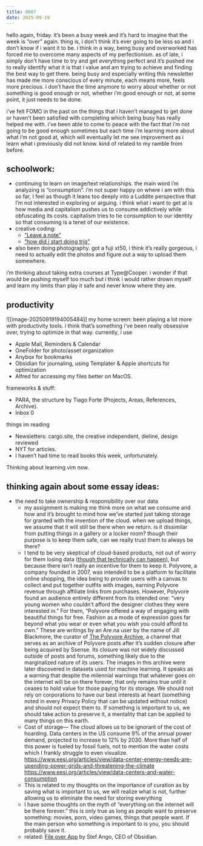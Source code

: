 ```yaml
---
title: 0007
date: 2025-09-19
---
```


hello again, friday. it’s been a busy week and it’s hard to imagine that the week is “over” again. thing is, i don’t think it’s ever going to be less so and i don’t know if i want it to be. i think in a way, being busy and overworked has forced me to overcome many aspects of my perfectionism. as of late, i simply don’t have time to try and get everything perfect and it’s pushed me to really identify what it is that i value and am trying to achieve and finding the best way to get there. being busy and especially writing this newsletter has made me more conscious of every minute, each means more, feels more precious. i don’t have the time anymore to worry about whether or not something is good enough or not, whether i’m good enough or not, at some point, it just needs to be done.

i’ve felt FOMO in the past on the things that i haven’t managed to get done or haven’t been satisfied with completing which being busy has really helped me with. i’ve been able to come to peace with the fact that i’m not going to be good enough sometimes but each time i’m learning more about what i’m not good at, which will eventually let me see improvement as i learn what i previously did not know. kind of related to my ramble from before.

## schoolwork:

- continuing to learn on image/text relationships. the main word i’m analyzing is “consumption”. i’m not super happy on where i am with this so far, I feel as though it leans too deeply into a Luddite perspective that I’m not interested in exploring or arguing. i think what i want to get at is how media and capitalism pushes us to consume addictively while obfuscating its costs. capitalism tries to tie consumption to our identity so that consuming is a tenet of our existence.
- creative coding:
  - [“Leave a note”](https://editor.p5js.org/calciferchang/sketches/cfEibT_z6)
  - [“how did i start doing trig”](https://editor.p5js.org/calciferchang/sketches/cfEibT_z6)
- also been doing photography. got a fuji xt50, i think it’s really gorgeous, i need to actually edit the photos and figure out a way to upload them somewhere.

i’m thinking about taking extra courses at Type@Cooper. i wonder if that would be pushing myself too much but i think i would rather drown myself and learn my limits than play it safe and never know where they are.

## productivity

![[image-20250919194005484]] my home screen: been playing a lot more with productivity tools. i think that’s something i’ve been really obsessive over, trying to optimize in that way. currently, i use

- Apple Mail, Reminders & Calendar
- OneFolder for photo/asset organization
- Anybox for bookmarks
- Obsidian for journaling, using Templater & Apple shortcuts for optimization
- Alfred for accessing my files better on MacOS.

frameworks & stuff:

- PARA, the structure by Tiago Forte (Projects, Areas, References, Archive).
- Inbox 0

things im reading

- Newsletters: cargo.site, the creative independent, dieline, design reviewed
- NYT for articles.
- I haven’t had time to read books this week, unfortunately.

Thinking about learning vim now.

## thinking again about some essay ideas:

- the need to take ownership & responsibility over our data
  - my assignment is making me think more on what we consume and how and it’s brought to mind how we’ve started just taking storage for granted with the invention of the cloud. when we upload things, we assume that it will still be there when we return. is it dissimilar from putting things in a gallery or a locker room? though their purpose is to keep them safe, can we really trust them to always be there?
  - I tend to be very skeptical of cloud-based products, not out of worry for them losing data ([though that technically can happen](https://about.gitlab.com/blog/gitlab-dot-com-database-incident/)), but because there isn’t really an incentive for them to keep it. Polyvore, a company founded in 2007, was intended to be a platform to facilitate online shopping, the idea being to provide users with a canvas to collect and put together outfits with images, earning Polyvore revenue through affiliate links from purchases. However, Polyvore found an audience entirely different from its intended one: “very young women who couldn't afford the designer clothes they were interested in.” For them, “Polyvore offered a way of engaging with beautiful things for free. Fashion as a mode of expression goes far beyond what you wear or even what you wish you could afford to own.” These are writings by an Are.na user by the name of Jill Blackmore, the curator of [The Polyvore Archive](https://www.are.na/jill-blackmore/the-polyvore-archive), a channel that serves as an archive of Polyvore posts after it’s sudden closure after being acquired by Ssense. Its closure was not widely discussed outside of posts and forums, something likely due to the marginalized nature of its users. The images in this archive were later discovered in datasets used for machine learning. It speaks as a warning that despite the milennial warnings that whatever goes on the internet will be on there forever, that only remains true until it ceases to hold value for those paying for its storage. We should not rely on corporations to have our best interests at heart (something noted in every Privacy Policy that can be updated without notice) and should not expect them to. If something is important to us, we should take action to preserve it, a mentality that can be applied to many things on this earth.
  - Cost of storage— The cloud allows us to be ignorant of the cost of hoarding. Data centers in the US consume 9% of the annual power demand, projected to increase to 12% by 2030. More than half of this power is fueled by fossil fuels, not to mention the water costs which I frankly struggle to even visualize.
    https://www.eesi.org/articles/view/data-center-energy-needs-are-upending-power-grids-and-threatening-the-climate
    https://www.eesi.org/articles/view/data-centers-and-water-consumption
  - This is related to my thoughts on the importance of curation as by saving what is important to us, we will realize what is not, further allowing us to eliminate the need for storing everything
  - I have some thoughts on the myth of “everything on the internet will be there forever.” this is only true as long as people want to preserve something: movies, porn, video games, things that people want. If the main person who something is important to is you, you should probably save it.
  - related: [File over App](https://stephango.com/file-over-app) by Stef Ango, CEO of Obsidian.
